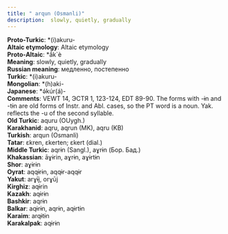 ```yaml
---
title: " arqun (Osmanli)"
description:  slowly, quietly, gradually
---
```


<strong>Proto-Turkic</strong>:  *(i)akuru-<br>
<strong>Altaic etymology</strong>:  Altaic etymology<br>
<strong> Proto-Altaic</strong>:  *ắk`è<br>
<strong>Meaning</strong>:  slowly, quietly, gradually<br>
<strong>Russian meaning</strong>:  медленно, постепенно<br>
<strong>Turkic</strong>:  *(i)akuru-<br>
<strong>Mongolian</strong>:  *(h)aki-<br>
<strong>Japanese</strong>:  *ǝ́kúr(á)-<br>
<strong>Comments</strong>:  VEWT 14, ЭСТЯ 1, 123-124, EDT 89-90. The forms with -ɨn and -tɨn are old forms of Instr. and Abl. cases, so the PT word is a noun. Yak. reflects the -u of the second syllable.<br>
<strong>Old Turkic</strong>:  aquru (OUygh.)<br>
<strong>Karakhanid</strong>:  aqru, aqrun (MK), aqru (KB)<br>
<strong>Turkish</strong>:  arqun (Osmanli)<br>
<strong>Tatar</strong>:  ɛkren, ɛkerten; ɛkert (dial.)<br>
<strong>Middle Turkic</strong>:  aqrɨn (Sangl.), aɣrɨn (Бор. Бад.)<br>
<strong>Khakassian</strong>:  āɣɨrin, aɣrɨn, aɣɨrtɨn<br>
<strong>Shor</strong>:  aɣɨrɨn<br>
<strong>Oyrat</strong>:  aqqɨrɨn, aqqɨr-aqqɨr<br>
<strong>Yakut</strong>:  arɣɨ̄j, orɣūj<br>
<strong>Kirghiz</strong>:  aqɨrin<br>
<strong>Kazakh</strong>:  aqɨrɨn<br>
<strong>Bashkir</strong>:  aqrɨn<br>
<strong>Balkar</strong>:  aqɨrɨn, aqrɨn, aqɨrtɨn<br>
<strong>Karaim</strong>:  arqɨtɨn<br>
<strong>Karakalpak</strong>:  aqɨrɨn<br>


